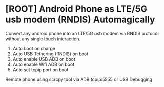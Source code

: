 # [ROOT] Android Phone as LTE/5G usb modem (RNDIS) Automagically

Convert any android phone into an LTE/5G usb modem via RNDIS protocol without any single touch interaction.

1. Auto boot on charge
2. Auto USB Tethering (RNDIS) on boot
3. Auto enable USB ADB on boot
4. Auto enable Wifi ADB on boot
5. Auto set tcpip port on boot

Remote phone using scrcpy tool via ADB tcpip:5555 or USB Debugging